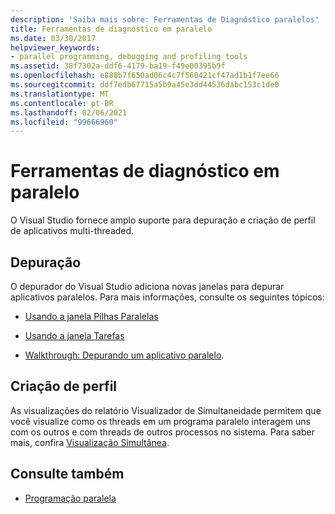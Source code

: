 ```yaml
---
description: 'Saiba mais sobre: Ferramentas de Diagnóstico paralelos'
title: Ferramentas de diagnóstico em paralelo
ms.date: 03/30/2017
helpviewer_keywords:
- parallel programming, debugging and profiling tools
ms.assetid: 38f7302a-ddf6-4179-ba19-f49e00395b9f
ms.openlocfilehash: e888b7f650ad06c4c7f560421cf47ad1b1f7ee66
ms.sourcegitcommit: ddf7edb67715a5b9a45e3dd44536dabc153c1de0
ms.translationtype: MT
ms.contentlocale: pt-BR
ms.lasthandoff: 02/06/2021
ms.locfileid: "99666960"
---
```

# <a name="parallel-diagnostic-tools"></a>Ferramentas de diagnóstico em paralelo

O Visual Studio fornece amplo suporte para depuração e criação de perfil de aplicativos multi-threaded.  
  
## <a name="debugging"></a>Depuração  

 O depurador do Visual Studio adiciona novas janelas para depurar aplicativos paralelos. Para mais informações, consulte os seguintes tópicos:  
  
- [Usando a janela Pilhas Paralelas](/visualstudio/debugger/using-the-parallel-stacks-window)  
  
- [Usando a janela Tarefas](/visualstudio/debugger/using-the-tasks-window)  
  
- [Walkthrough: Depurando um aplicativo paralelo](/visualstudio/debugger/walkthrough-debugging-a-parallel-application).  
  
## <a name="profiling"></a>Criação de perfil  

 As visualizações do relatório Visualizador de Simultaneidade permitem que você visualize como os threads em um programa paralelo interagem uns com os outros e com threads de outros processos no sistema. Para saber mais, confira [Visualização Simultânea](/visualstudio/profiling/concurrency-visualizer).  
  
## <a name="see-also"></a>Consulte também

- [Programação paralela](index.md)
